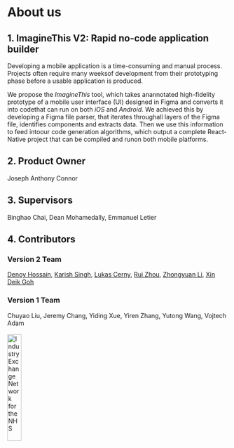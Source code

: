# About us

## 1. ImagineThis V2: Rapid no-code application builder

Developing a mobile application is a time-consuming and manual process. Projects often require many weeksof development from their prototyping phase before a usable application is produced.

We propose the _ImagineThis_ tool, which takes anannotated high-fidelity prototype of a mobile user interface (UI) designed in Figma and converts it into codethat can run on both _iOS_ and _Android_. We achieved this by developing a Figma file parser, that iterates throughall layers of the Figma file, identifies components and extracts data. Then we use this information to feed intoour code generation algorithms, which output a complete React-Native project that can be compiled and runon both mobile platforms.

## 2. Product Owner

Joseph Anthony Connor

## 3. Supervisors

Binghao Chai, Dean Mohamedally, Emmanuel Letier

## 4. Contributors

### Version 2 Team

[Denoy Hossain](https://github.com/dinojs), [Karish Singh](https://github.com/KashSingh1), [Lukas Cerny](https://github.com/lukasotocerny), [Rui Zhou](https://github.com/bbaayezi), [Zhongyuan Li](https://github.com/zhongyuanli), [Xin Deik Goh](https://github.com/DerrickGXD)

### Version 1 Team

Chuyao Liu, Jeremy Chang, Yiding Xue, Yiren Zhang, Yutong Wang, Vojtech Adam
<br /><br />
<img align="left" width="25%" src="https://user-images.githubusercontent.com/22294355/111882583-4206f880-89ae-11eb-859a-54ee91e67256.png" alt="Industry Exchange Network for the NHS">
